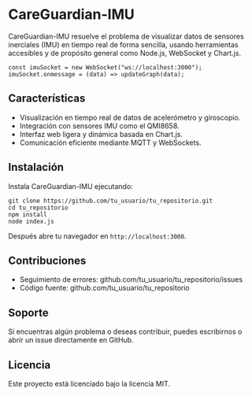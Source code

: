 CareGuardian-IMU
================

CareGuardian-IMU resuelve el problema de visualizar datos de sensores inerciales (IMU) en tiempo real de forma sencilla, usando herramientas accesibles y de propósito general como Node.js, WebSocket y Chart.js.

    const imuSocket = new WebSocket("ws://localhost:3000");
    imuSocket.onmessage = (data) => updateGraph(data);

Características
---------------

- Visualización en tiempo real de datos de acelerómetro y giroscopio.
- Integración con sensores IMU como el QMI8658.
- Interfaz web ligera y dinámica basada en Chart.js.
- Comunicación eficiente mediante MQTT y WebSockets.

Instalación
-----------

Instala CareGuardian-IMU ejecutando:

    git clone https://github.com/tu_usuario/tu_repositorio.git
    cd tu_repositorio
    npm install
    node index.js

Después abre tu navegador en `http://localhost:3000`.

Contribuciones
--------------

- Seguimiento de errores: github.com/tu_usuario/tu_repositorio/issues
- Código fuente: github.com/tu_usuario/tu_repositorio

Soporte
-------

Si encuentras algún problema o deseas contribuir, puedes escribirnos o abrir un issue directamente en GitHub.

Licencia
--------

Este proyecto está licenciado bajo la licencia MIT.
